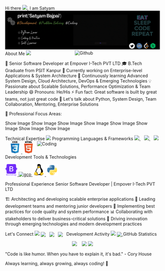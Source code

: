 Hi there <img src="https://raw.githubusercontent.com/MartinHeinz/MartinHeinz/master/wave.gif" width=30px>, I am Satyam
<img src="https://github.com/Satyam-bajpai007/Satyam-bajpai007/blob/main/VIG/Banner%20(1).gif" >
About Me <img src = "https://media2.giphy.com/media/6n6N2o22gKVeDQDGy8/200w.webp?cid=ecf05e47rhmu4ynnczx5p26hnzx6m91hxbpn7wa1touscdug&rid=200w.webp&ct=s" width = 60px position=relative>
<img width="55%" align="right" alt="Github" src="https://raw.githubusercontent.com/onimur/.github/master/.resources/git-header.svg" />

💼 Senior Software Developer at Empover I-Tech PVT LTD
🎓 B.Tech Graduate from PSIT Kanpur
🚀 Currently working on Enterprise-level Applications & System Architecture
🌱 Continuously learning Advanced System Design, Cloud Architecture, DevOps & Emerging Technologies
💡 Passionate about Scalable Solutions, Performance Optimization & Team Leadership
😄 Pronouns: He/His
⚡ Fun fact: Great software is built by great teams, not just great code
💬 Let's talk about Python, System Design, Team Collaboration, Mentoring, Enterprise Solutions

🎯 Professional Focus Areas:

 Show Image Show Image
 Show Image Show Image
 Show Image Show Image
 Show Image Show Image

Technical Expertise <img src = "https://media2.giphy.com/media/QssGEmpkyEOhBCb7e1/giphy.gif?cid=ecf05e47a0n3gi1bfqntqmob8g9aid1oyj2wr3ds3mg700bl&rid=giphy.gif" width = 32px>
Programming Languages & Frameworks
<a href="https://github.com/Satyam-bajpai007?tab=repositories&q=&type=&language=python&sort="> <img width="32px" src="https://raw.githubusercontent.com/rahulbanerjee26/githubAboutMeGenerator/main/icons/python.svg"> </a>  
<a href="https://github.com/Satyam-bajpai007?tab=repositories&q=&type=&language=cpp&sort="> <img width="32px" src="https://raw.githubusercontent.com/rahulbanerjee26/githubAboutMeGenerator/main/icons/cpp.svg"> </a>  
<a href="https://github.com/Satyam-bajpai007?tab=repositories&q=&type=&language=opencv&sort="> <img width="32px" src="https://raw.githubusercontent.com/rahulbanerjee26/githubAboutMeGenerator/main/icons/opencv.svg"> </a>  
<a href="https://www.w3schools.com/css/" target="_blank"> <img src="https://raw.githubusercontent.com/devicons/devicon/master/icons/css3/css3-original-wordmark.svg" alt="css3" width="40" height="40"/> </a>
<a href="https://www.w3.org/html/" target="_blank"> <img src="https://raw.githubusercontent.com/devicons/devicon/master/icons/html5/html5-original-wordmark.svg" alt="html5" width="40" height="40"/> </a>
<img align="right" alt="Coding" width="400" src="https://media.giphy.com/media/SWoSkN6DxTszqIKEqv/giphy.gif">
Development Tools & Technologies
<p align="left"> 
<a href="https://getbootstrap.com" target="_blank"> <img src="https://raw.githubusercontent.com/devicons/devicon/master/icons/bootstrap/bootstrap-plain-wordmark.svg" alt="bootstrap" width="40" height="40"/> </a> 
<a href="https://cloud.google.com" target="_blank"> <img src="https://www.vectorlogo.zone/logos/google_cloud/google_cloud-icon.svg" alt="gcp" width="40" height="40"/> </a> 
<a href="https://www.linux.org/" target="_blank"> <img src="https://raw.githubusercontent.com/devicons/devicon/master/icons/linux/linux-original.svg" alt="linux" width="40" height="40"/> </a> 
<a href="https://github.com/Satyam-bajpai007" target="_blank"> <img src="https://raw.githubusercontent.com/devicons/devicon/master/icons/python/python-original.svg" alt="python" width="40" height="40"/> </a>
</p>
Professional Experience
Senior Software Developer | Empover I-Tech PVT LTD

🏗️ Architecting and developing scalable enterprise applications
👥 Leading development teams and mentoring junior developers
🔧 Implementing best practices for code quality and system performance
📊 Collaborating with stakeholders to deliver business-critical solutions
🚀 Driving innovation through emerging technologies and modern development practices

Let's Connect <img src='https://raw.githubusercontent.com/ShahriarShafin/ShahriarShafin/main/Assets/handshake.gif' width="100px">
<a href="https://www.linkedin.com/in/satyam-bajpai-885a731a9"> <img width="32px" align="center" src="https://raw.githubusercontent.com/rahulbanerjee26/githubAboutMeGenerator/main/icons/linked-in-alt.svg"/></a>  
<a href="https://twitter.com/SatyamB95964122"> <img width="32px" align="center" src="https://raw.githubusercontent.com/rahulbanerjee26/githubAboutMeGenerator/main/icons/twitter.svg"/></a>  
<a href="satyamjarvis007"> <img width="32px" align="center" src="https://raw.githubusercontent.com/rahulbanerjee26/githubAboutMeGenerator/main/icons/medium.svg"/></a>  
Development Activity <img src = "https://media1.giphy.com/media/JZ40cnfnN11KycrvMF/giphy.gif?cid=ecf05e47a0n3gi1bfqntqmob8g9aid1oyj2wr3ds3mg700bl&rid=giphy.gif" width = 70px>
<a href="https://github.com/anuraghazra/github-readme-stats">
<img align="center" src="https://github-readme-stats.vercel.app/api/wakatime?username=@satyambajpai&compact=True"/>
</a>
GitHub Statistics
<div align="center">
<img width="44%" src="https://github-readme-stats.vercel.app/api?username=Satyam-bajpai007&theme=react&cache_seconds=30&hide_border=true"/>&nbsp;&nbsp;&nbsp;
<img width="44%" src="https://github-readme-streak-stats.herokuapp.com/?user=Satyam-bajpai007&theme=react&cache_seconds=30&hide_border=true"/>
<img src="https://github-profile-summary-cards.vercel.app/api/cards/profile-details?username=Satyam-bajpai007&theme=dracula"/>
</div>


"Code is like humor. When you have to explain it, it's bad." - Cory House

Always learning, always growing, always coding! 🚀
